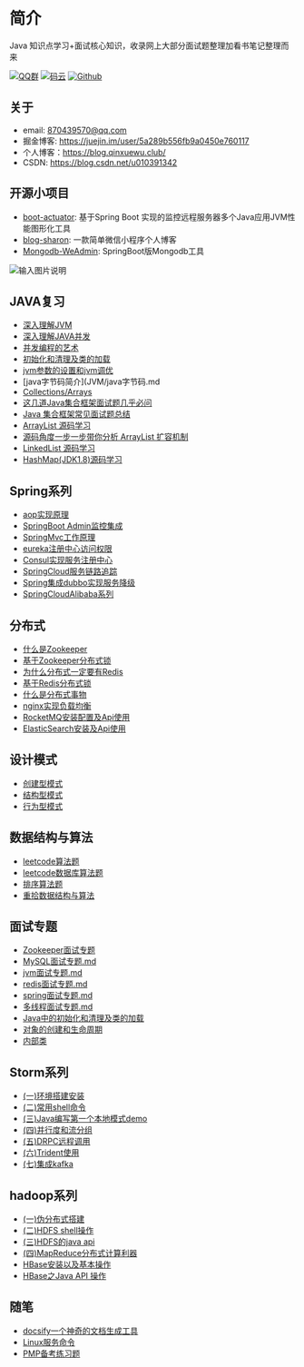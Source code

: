 # 简介

Java 知识点学习+面试核心知识，收录网上大部分面试题整理加看书笔记整理而来

[![QQ群](https://img.shields.io/badge/QQ%E7%BE%A4-924715723-yellowgreen.svg)](https://jq.qq.com/?_wv=1027&k=5PIRvFq)
[![码云](https://img.shields.io/badge/Gitee-%E7%A0%81%E4%BA%91-yellow.svg)](https://gitee.com/qinxuewu)
[![Github](https://img.shields.io/badge/Github-Github-red.svg)](https://github.com/a870439570)

## 关于

- email:  870439570@qq.com
- 掘金博客: https://juejin.im/user/5a289b556fb9a0450e760117
- 个人博客：https://blog.qinxuewu.club/
- CSDN: https://blog.csdn.net/u010391342

## 开源小项目

- [boot-actuator](https://github.com/a870439570/boot-actuator):   基于Spring Boot 实现的监控远程服务器多个Java应用JVM性能图形化工具
- [blog-sharon](https://github.com/a870439570/blog-sharon):   一款简单微信小程序个人博客
- [Mongodb-WeAdmin](https://github.com/a870439570/Mongodb-WeAdmin):  SpringBoot版Mongodb工具



![输入图片说明](https://images.gitee.com/uploads/images/2018/1225/094055_a1254ebd_1478371.png "wuliao2.png")



## JAVA复习
- [深入理解JVM](2019/深入理解JVM.md)
- [深入理解JAVA并发](2019/Java并发.md)
- [并发编程的艺术](2019/并发编程的艺术.md)
- [初始化和清理及类的加载](JVM/初始化和清理及类的加载.md)
- [jvm参数的设置和jvm调优](JVM/jvm参数的设置和jvm调优.md)
- [java字节码简介](JVM/java字节码.md
- [Collections/Arrays](collections/Collections-Arrays.md)
- [这几道Java集合框架面试题几乎必问](https://github.com/Snailclimb/Java-Guide/blob/master/Java相关/这几道Java集合框架面试题几乎必问.md)
- [Java 集合框架常见面试题总结](https://github.com/Snailclimb/Java-Guide/blob/master/Java相关/Java集合框架常见面试题总结.md)
- [ArrayList 源码学习](https://github.com/Snailclimb/Java-Guide/blob/master/Java相关/ArrayList.md) 
- [源码角度一步一步带你分析 ArrayList 扩容机制](https://github.com/Snailclimb/JavaGuide/blob/master/Java相关/ArrayList-Grow.md)    
- [LinkedList 源码学习](https://github.com/Snailclimb/Java-Guide/blob/master/Java相关/LinkedList.md)   
- [HashMap(JDK1.8)源码学习](https://github.com/Snailclimb/Java-Guide/blob/master/Java相关/HashMap.md)  

## Spring系列
- [aop实现原理](Spring/aop.md)
- [SpringBoot Admin监控集成](Spring/SpringBootAdmin.md)
- [SpringMvc工作原理](Spring/SpringMvc.md)
- [eureka注册中心访问权限](Spring/eureka注册中心访问权限.md)
- [Consul实现服务注册中心](Spring/Consul实现服务注册中心.md)
- [SpringCloud服务链路追踪](Spring/Springcloud服务链路追踪.md)
- [Spring集成dubbo实现服务降级](Spring/Spring集成dubbo集群实现服务降级.md)
- [SpringCloudAlibaba系列](2019/SpringClodAlibaba.md)

## 分布式
- [什么是Zookeeper](distributed/Zookeeper.md)
- [基于Zookeeper分布式锁](distributed/Zookeeper_lock.md)
- [为什么分布式一定要有Redis](distributed/Redis01.md)
- [基于Redis分布式锁](distributed/Redis02.md)
- [什么是分布式事物 ](distributed/Transactional.md)
- [nginx实现负载均衡](distributed/nginx.md)
- [RocketMQ安装配置及Api使用](distributed/RocketMQ.md)
- [ElasticSearch安装及Api使用](distributed/ElasticSearch.md)



## 设计模式
- [创建型模式](2019/创建型模式.md)
- [结构型模式](2019/结构型模式.md)
- [行为型模式](2019/行为型模式.md)

## 数据结构与算法
- [leetcode算法题](leetcode/leetcodeJava.md)
- [leetcode数据库算法题](leetcode/sql算法.md)
- [排序算法题](leetcode/排序算法.md)
- [重拾数据结构与算法](2019/数据结构与算法.md)


## 面试专题
- [Zookeeper面试专题](其它/Zookeeper面试专题.md)
- [MySQL面试专题.md](其它/MySQL.md)
- [jvm面试专题.md](其它/jvm.md)
- [redis面试专题.md](其它/redis面试.md)
- [spring面试专题.md](其它/spring.md)
- [多线程面试专题.md](其它/多线程.md)
- [Java中的初始化和清理及类的加载](其它/Java中的初始化和清理及类的加载.md)
- [对象的创建和生命周期](其它/对象的创建和生命周期.md)
- [内部类](其它/内部类.md)

## Storm系列
- [(一)环境搭建安装](storm/storm01.md)
- [(二)常用shell命令](storm/storm02.md)
- [(三)Java编写第一个本地模式demo](storm/storm03.md)
- [(四)并行度和流分组](storm/storm04.md)
- [(五)DRPC远程调用](storm/storm05.md)
- [(六)Trident使用](storm/storm06.md)
- [(七)集成kafka](storm/storm07.md)

## hadoop系列
- [(一)伪分布式搭建](hadoop/hadoop01.md)
- [(二)HDFS shell操作](hadoop/hadoop02.md)
- [(三)HDFS的java api](hadoop/hadoop03.md)
- [(四)MapReduce分布式计算利器](hadoop/hadoop04.md)
- [HBase安装以及基本操作](hadoop/hbase01.md)
- [HBase之Java API 操作](hadoop/hbase02.md)

## 随笔
- [docsify一个神奇的文档生成工具](其它/docsify.md)
- [Linux服务命令](其它/Linxu服务命令.md)
- [PMP备考练习题](2019/PMP练习题.md)
